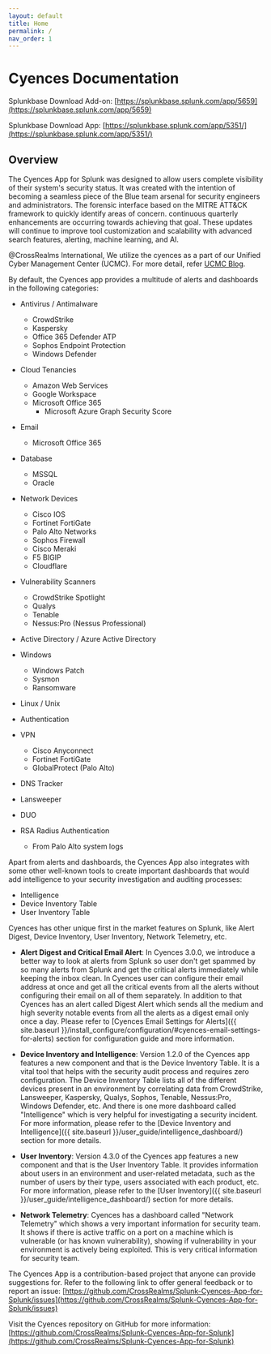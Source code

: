 ```yaml
---
layout: default
title: Home
permalink: /
nav_order: 1
---
```


# Cyences Documentation

Splunkbase Download Add-on:
[https://splunkbase.splunk.com/app/5659](https://splunkbase.splunk.com/app/5659)

Splunkbase Download App:
[https://splunkbase.splunk.com/app/5351/](https://splunkbase.splunk.com/app/5351/)

## Overview
The Cyences App for Splunk was designed to allow users complete visibility of their system's security status. It was created with the intention of becoming a seamless piece of the Blue team arsenal for security engineers and administrators. The forensic interface based on the MITRE ATT&CK framework to quickly identify areas of concern. continuous quarterly enhancements are occurring towards achieving that goal. These updates will continue to improve tool customization and scalability with advanced search features, alerting, machine learning, and AI.

@CrossRealms International, We utilize the cyences as a part of our Unified Cyber Management Center (UCMC). For more detail, refer [UCMC Blog](https://crossrealms.com/ucmc/).

By default, the Cyences app provides a multitude of alerts and dashboards in the following categories:

* Antivirus / Antimalware
    * CrowdStrike  
    * Kaspersky
    * Office 365 Defender ATP
    * Sophos Endpoint Protection
    * Windows Defender 

* Cloud Tenancies
    * Amazon Web Services 
    * Google Workspace
    * Microsoft Office 365
        * Microsoft Azure Graph Security Score

* Email
    * Microsoft Office 365

* Database
    * MSSQL
    * Oracle

* Network Devices 
    * Cisco IOS
    * Fortinet FortiGate
    * Palo Alto Networks
    * Sophos Firewall
    * Cisco Meraki
    * F5 BIGIP
    * Cloudflare

* Vulnerability Scanners
    * CrowdStrike Spotlight
    * Qualys
    * Tenable
    * Nessus:Pro (Nessus Professional)

* Active Directory / Azure Active Directory 

* Windows
    * Windows Patch
    * Sysmon
    * Ransomware

* Linux / Unix 

* Authentication 

* VPN
    * Cisco Anyconnect
    * Fortinet FortiGate
    * GlobalProtect (Palo Alto)

* DNS Tracker

* Lansweeper 

* DUO

* RSA Radius Authentication
    * From Palo Alto system logs


Apart from alerts and dashboards, the Cyences App also integrates with some other well-known tools to create important dashboards that would add intelligence to your security investigation and auditing processes:

* Intelligence
* Device Inventory Table
* User Inventory Table


Cyences has other unique first in the market features on Splunk, like Alert Digest, Device Inventory, User Inventory, Network Telemetry, etc.

* **Alert Digest and Critical Email Alert**: In Cyences 3.0.0, we introduce a better way to look at alerts from Splunk so user don't get spammed by so many alerts from Splunk and get the critical alerts immediately while keeping the inbox clean. In Cyences user can configure their email address at once and get all the critical events from all the alerts without configuring their email on all of them separately. In addition to that Cyences has an alert called Digest Alert which sends all the medium and high severity notable events from all the alerts as a digest email only once a day. Please refer to [Cyences Email Settings for Alerts]({{ site.baseurl }}/install_configure/configuration/#cyences-email-settings-for-alerts) section for configuration guide and more information.

* **Device Inventory and Intelligence**: Version 1.2.0 of the Cyences app features a new component and that is the Device Inventory Table. It is a vital tool that helps with the security audit process and requires zero configuration. The Device Inventory Table lists all of the different devices present in an environment by correlating data from CrowdStrike, Lansweeper, Kaspersky, Qualys, Sophos, Tenable, Nessus:Pro, Windows Defender, etc. And there is one more dashboard called "Intelligence" which is very helpful for investigating a security incident. For more information, please refer to the [Device Inventory and Intelligence]({{ site.baseurl }}/user_guide/intelligence_dashboard/) section for more details.

* **User Inventory**: Version 4.3.0 of the Cyences app features a new component and that is the User Inventory Table. It provides information about users in an environment and user-related metadata, such as the number of users by their type, users associated with each product, etc. For more information, please refer to the [User Inventory]({{ site.baseurl }}/user_guide/intelligence_dashboard/) section for more details.

* **Network Telemetry**: Cyences has a dashboard called "Network Telemetry" which shows a very important information for security team. It shows if there is active traffic on a port on a machine which is vulnerable (or has known vulnerability), showing if vulnerability in your environment is actively being exploited. This is very critical information for security team.


The Cyences App is a contribution-based project that anyone can provide suggestions for. Refer to the following link to offer general feedback or to report an issue: [https://github.com/CrossRealms/Splunk-Cyences-App-for-Splunk/issues](https://github.com/CrossRealms/Splunk-Cyences-App-for-Splunk/issues)

Visit the Cyences repository on GitHub for more information: [https://github.com/CrossRealms/Splunk-Cyences-App-for-Splunk](https://github.com/CrossRealms/Splunk-Cyences-App-for-Splunk)
